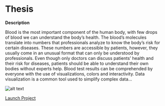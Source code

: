# Thesis

**Description**

Blood is the most important component of the human body, with few drops of blood we can understand the body’s health. The blood’s molecules translate into numbers that professionals analyze to know the body’s risk for certain diseases. These numbers are accessible by patients, however, they usually come in an unusual format that can only be understood by professionals. Even though only doctors can discuss patients’ health and their risk for diseases, patients should be able to understand their own bodies without experts help. Blood test results can be comprehended by everyone with the use of visualizations, colors and interactivity. Data visualization is a common tool used to simplify complex data…



![alt text](https://bsakbar.github.io/thesis/preview.png)


[Launch Project](https://bsakbar.github.io/thesis/web/home.html)
